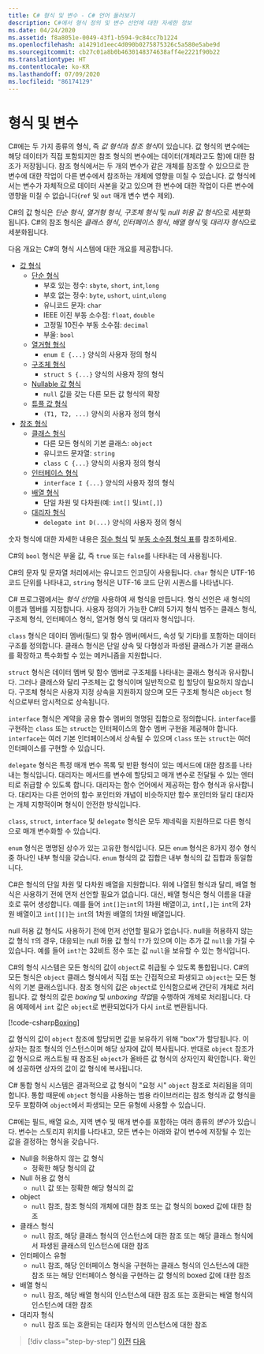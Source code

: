 ```yaml
---
title: C# 형식 및 변수 - C# 언어 둘러보기
description: C#에서 형식 정의 및 변수 선언에 대한 자세한 정보
ms.date: 04/24/2020
ms.assetid: f8a8051e-0049-43f1-b594-9c84cc7b1224
ms.openlocfilehash: a14291d1eec4d090b0275875326c5a580e5abe9d
ms.sourcegitcommit: cb27c01a8b0b4630148374638aff4e2221f90b22
ms.translationtype: HT
ms.contentlocale: ko-KR
ms.lasthandoff: 07/09/2020
ms.locfileid: "86174129"
---
```

# <a name="types-and-variables"></a>형식 및 변수

C#에는 두 가지 종류의 형식, 즉 *값 형식*과 *참조 형식*이 있습니다. 값 형식의 변수에는 해당 데이터가 직접 포함되지만 참조 형식의 변수에는 데이터(개체라고도 함)에 대한 참조가 저장됩니다. 참조 형식에서는 두 개의 변수가 같은 개체를 참조할 수 있으므로 한 변수에 대한 작업이 다른 변수에서 참조하는 개체에 영향을 미칠 수 있습니다. 값 형식에서는 변수가 자체적으로 데이터 사본을 갖고 있으며 한 변수에 대한 작업이 다른 변수에 영향을 미칠 수 없습니다(`ref` 및 `out` 매개 변수 변수 제외).

C#의 값 형식은 *단순 형식*, *열거형 형식*, *구조체 형식* 및 *null 허용 값 형식*으로 세분화됩니다. C#의 참조 형식은 *클래스 형식*, *인터페이스 형식*, *배열 형식* 및 *대리자 형식*으로 세분화됩니다.

다음 개요는 C#의 형식 시스템에 대한 개요를 제공합니다.

- [값 형식][ValueTypes]
  - [단순 형식][SimpleTypes]
    - 부호 있는 정수: `sbyte`, `short`, `int`,`long`
    - 부호 없는 정수: `byte`, `ushort`, `uint`,`ulong`
    - 유니코드 문자: `char`
    - IEEE 이진 부동 소수점: `float`, `double`
    - 고정밀 10진수 부동 소수점: `decimal`
    - 부울: `bool`
  - [열거형 형식][EnumTypes]
    - `enum E {...}` 양식의 사용자 정의 형식
  - [구조체 형식][StructTypes]
    - `struct S {...}` 양식의 사용자 정의 형식
  - [Nullable 값 형식][NullableTypes]
    - `null` 값을 갖는 다른 모든 값 형식의 확장
  - [튜플 값 형식][TupleTypes]
    - `(T1, T2, ...)` 양식의 사용자 정의 형식
- [참조 형식][ReferenceTypes]
  - [클래스 형식][ClassTypes]
    - 다른 모든 형식의 기본 클래스: `object`
    - 유니코드 문자열: `string`
    - `class C {...}` 양식의 사용자 정의 형식
  - [인터페이스 형식][InterfaceTypes]
    - `interface I {...}` 양식의 사용자 정의 형식
  - [배열 형식][ArrayTypes]
    - 단일 차원 및 다차원(예: `int[]` 및`int[,]`)
  - [대리자 형식][DelegateTypes]
    - `delegate int D(...)` 양식의 사용자 정의 형식

[ValueTypes]: ../language-reference/builtin-types/value-types.md
[SimpleTypes]: ../language-reference/builtin-types/value-types.md#built-in-value-types
[EnumTypes]: ../language-reference/builtin-types/enum.md
[StructTypes]: ../language-reference/builtin-types/struct.md
[NullableTypes]: ../language-reference/builtin-types/nullable-value-types.md
[TupleTypes]: ../language-reference/builtin-types/value-tuples.md
[ReferenceTypes]: ../language-reference/keywords/reference-types.md
[ClassTypes]: ../language-reference/keywords/class.md
[InterfaceTypes]: ../language-reference/keywords/interface.md
[DelegateTypes]: ../language-reference/keywords/delegate.md
[ArrayTypes]: ../programming-guide/arrays/index.md

숫자 형식에 대한 자세한 내용은 [정수 형식](../language-reference/builtin-types/integral-numeric-types.md) 및 [부동 소수점 형식 표](../language-reference/builtin-types/floating-point-numeric-types.md)를 참조하세요.

C#의 `bool` 형식은 부울 값, 즉 `true` 또는 `false`를 나타내는 데 사용됩니다.

C#의 문자 및 문자열 처리에서는 유니코드 인코딩이 사용됩니다. `char` 형식은 UTF-16 코드 단위를 나타내고, `string` 형식은 UTF-16 코드 단위 시퀀스를 나타냅니다.

C# 프로그램에서는 *형식 선언*을 사용하여 새 형식을 만듭니다. 형식 선언은 새 형식의 이름과 멤버를 지정합니다. 사용자 정의가 가능한 C#의 5가지 형식 범주는 클래스 형식, 구조체 형식, 인터페이스 형식, 열거형 형식 및 대리자 형식입니다.

`class` 형식은 데이터 멤버(필드) 및 함수 멤버(메서드, 속성 및 기타)를 포함하는 데이터 구조를 정의합니다. 클래스 형식은 단일 상속 및 다형성과 파생된 클래스가 기본 클래스를 확장하고 특수화할 수 있는 메커니즘을 지원합니다.

`struct` 형식은 데이터 멤버 및 함수 멤버로 구조체를 나타내는 클래스 형식과 유사합니다. 그러나 클래스와 달리 구조체는 값 형식이며 일반적으로 힙 할당이 필요하지 않습니다. 구조체 형식은 사용자 지정 상속을 지원하지 않으며 모든 구조체 형식은 `object` 형식으로부터 암시적으로 상속됩니다.

`interface` 형식은 계약을 공용 함수 멤버의 명명된 집합으로 정의합니다. `interface`를 구현하는 `class` 또는 `struct`는 인터페이스의 함수 멤버 구현을 제공해야 합니다. `interface`는 여러 기본 인터페이스에서 상속될 수 있으며 `class` 또는 `struct`는 여러 인터페이스를 구현할 수 있습니다.

`delegate` 형식은 특정 매개 변수 목록 및 반환 형식이 있는 메서드에 대한 참조를 나타내는 형식입니다. 대리자는 메서드를 변수에 할당되고 매개 변수로 전달될 수 있는 엔터티로 취급할 수 있도록 합니다. 대리자는 함수 언어에서 제공하는 함수 형식과 유사합니다. 대리자는 다른 언어의 함수 포인터와 개념이 비슷하지만 함수 포인터와 달리 대리자는 개체 지향적이며 형식이 안전한 방식입니다.

`class`, `struct`, `interface` 및 `delegate` 형식은 모두 제네릭을 지원하므로 다른 형식으로 매개 변수화할 수 있습니다.

`enum` 형식은 명명된 상수가 있는 고유한 형식입니다. 모든 `enum` 형식은 8가지 정수 형식 중 하나인 내부 형식을 갖습니다. `enum` 형식의 값 집합은 내부 형식의 값 집합과 동일합니다.

C#은 형식의 단일 차원 및 다차원 배열을 지원합니다. 위에 나열된 형식과 달리, 배열 형식은 사용하기 전에 먼저 선언할 필요가 없습니다. 대신, 배열 형식은 형식 이름을 대괄호로 묶어 생성합니다. 예를 들어 `int[]`는`int`의 1차원 배열이고, `int[,]`는 `int`의 2차원 배열이고 `int[][]`는 `int`의 1차원 배열의 1차원 배열입니다.

null 허용 값 형식도 사용하기 전에 먼저 선언할 필요가 없습니다. null을 허용하지 않는 값 형식 `T`의 경우, 대응되는 null 허용 값 형식 `T?`가 있으며 이는 추가 값 `null`을 가질 수 있습니다. 예를 들어 `int?`는 32비트 정수 또는 값 `null`을 보유할 수 있는 형식입니다.

C#의 형식 시스템은 모든 형식의 값이 `object`로 취급될 수 있도록 통합됩니다. C#의 모든 형식은 `object` 클래스 형식에서 직접 또는 간접적으로 파생되고 `object`는 모든 형식의 기본 클래스입니다. 참조 형식의 값은 `object`로 인식함으로써 간단히 개체로 처리됩니다. 값 형식의 값은 *boxing* 및 *unboxing 작업*을 수행하여 개체로 처리됩니다. 다음 예제에서 `int` 값은 `object`로 변환되었다가 다시 `int`로 변환됩니다.

[!code-csharp[Boxing](../../../samples/snippets/csharp/tour/types-and-variables/Program.cs#L1-L10)]

값 형식의 값이 `object` 참조에 할당되면 값을 보유하기 위해 "box"가 할당됩니다. 이 상자는 참조 형식의 인스턴스이며 해당 상자에 값이 복사됩니다. 반대로 `object` 참조가 값 형식으로 캐스트될 때 참조된 `object`가 올바른 값 형식의 상자인지 확인합니다. 확인에 성공하면 상자의 값이 값 형식에 복사됩니다.

C# 통합 형식 시스템은 결과적으로 값 형식이 "요청 시" `object` 참조로 처리됨을 의미합니다. 통합 때문에 `object` 형식을 사용하는 범용 라이브러리는 참조 형식과 값 형식을 모두 포함하여 `object`에서 파생되는 모든 유형에 사용할 수 있습니다.

C#에는 필드, 배열 요소, 지역 변수 및 매개 변수를 포함하는 여러 종류의 *변수*가 있습니다. 변수는 스토리지 위치를 나타내고, 모든 변수는 아래와 같이 변수에 저장될 수 있는 값을 결정하는 형식을 갖습니다.

- Null을 허용하지 않는 값 형식
  - 정확한 해당 형식의 값
- Null 허용 값 형식
  - `null` 값 또는 정확한 해당 형식의 값
- object
  - `null` 참조, 참조 형식의 개체에 대한 참조 또는 값 형식의 boxed 값에 대한 참조
- 클래스 형식
  - `null` 참조, 해당 클래스 형식의 인스턴스에 대한 참조 또는 해당 클래스 형식에서 파생된 클래스의 인스턴스에 대한 참조
- 인터페이스 유형
  - `null` 참조, 해당 인터페이스 형식을 구현하는 클래스 형식의 인스턴스에 대한 참조 또는 해당 인터페이스 형식을 구현하는 값 형식의 boxed 값에 대한 참조
- 배열 형식
  - `null` 참조, 해당 배열 형식의 인스턴스에 대한 참조 또는 호환되는 배열 형식의 인스턴스에 대한 참조
- 대리자 형식
  - `null` 참조 또는 호환되는 대리자 형식의 인스턴스에 대한 참조

> [!div class="step-by-step"]
> [이전](program-structure.md)
> [다음](expressions.md)

